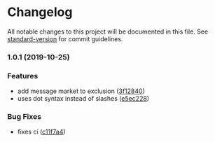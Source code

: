 # Changelog

All notable changes to this project will be documented in this file. See [standard-version](https://github.com/conventional-changelog/standard-version) for commit guidelines.

### 1.0.1 (2019-10-25)


### Features

* add message market to exclusion ([3f12840](https://github.com/fabrix-app/regexdot/commit/3f12840989863d8f2149af816a13a205bfd816cb))
* uses dot syntax instead of slashes ([e5ec228](https://github.com/fabrix-app/regexdot/commit/e5ec2286f0a35500448ff13f3d455c4b2540357c))


### Bug Fixes

* fixes ci ([c11f7a4](https://github.com/fabrix-app/regexdot/commit/c11f7a415e71301a001aea48fb4b120d23395f19))
